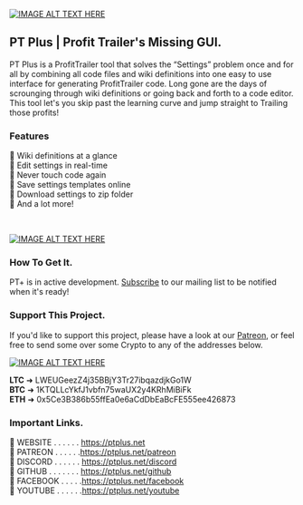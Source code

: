 [![IMAGE ALT TEXT HERE](https://lh5.googleusercontent.com/X8mwrPw4w76BoRbpYWUDg7VTc84kA-TLiXeXm07fTQBvck5VaSeNls9YL933emuLZPwuVTo_IKA3MayZevr9321Zn2XJWh5rJv-_yODNuN5qStFEukJVfHyBo4Zx6fDAXg_Bqis=s256)](https://youtu.be/yUp5guD-PrU)

## PT Plus | Profit Trailer's Missing GUI. 
PT Plus is a ProfitTrailer tool that solves the “Settings” problem once and for all by combining all code files and wiki definitions into one easy to use interface for generating ProfitTrailer code. Long gone are the days of scrounging through wiki definitions or going back and forth to a code editor. This tool let's you skip past the learning curve and jump straight to Trailing those profits!

### Features 
🤖 Wiki definitions at a glance <br>
🤖 Edit settings in real-time <br>
🤖 Never touch code again <br>
🤖 Save settings templates online <br>
🤖 Download settings to zip folder <br>
🤖 And a lot more! <br>

<br>

[![IMAGE ALT TEXT HERE](https://lh5.googleusercontent.com/I6yZ4eyX_uOyF03gjIP_F5nqtzHMw4BJJv3a9z9u7xnlKrAidJWjZIB7bllxGimfwHhzisis9gotF3q8iVuNzORRUmV_xRuqwHc4b_oTLQZLTPfxSQulB08KSgDznM8w6E1gi8w=s512)](https://youtu.be/yUp5guD-PrU)



### How To Get It.
PT+ is in active development. [Subscribe](https://ptplus.net/subscribe) to our mailing list to be notified when it's ready!

### Support This Project. 
If you'd like to support this project, please have a look at our [Patreon](https://ptplus.net/patreon), or feel free to send some over some Crypto to any of the addresses below.

[![IMAGE ALT TEXT HERE](https://lh4.googleusercontent.com/DDT6LaCKTcCkUAJlA8hCVcBFhz3MqpG45k6jp7rgwC5mViWSBDbH-UjeZSzAYFWlzXBQUkDkg6zD2RFLFcGLd4rJE0awTdi_JhlFWg5oYidy9jlECI_NAMxHGQs4RGdEozgezLg=s512)](https://youtu.be/yUp5guD-PrU)

**LTC** ➜ LWEUGeezZ4j35BBjY3Tr27ibqazdjkGo1W <br>
**BTC** ➜ 1KTQLLcYkfJ1vbfn75waUX2y4KRhMiBiFk <br>
**ETH** ➜ 0x5Ce3B386b55ffEa0e6aCdDbEaBcFE555ee426873 <br>



### Important Links.

🤖 WEBSITE . . . . . . https://ptplus.net <br>
🤖 PATREON . . . . . .https://ptplus.net/patreon <br>
🤖 DISCORD . . . . . . https://ptplus.net/discord <br>
🤖 GITHUB . . . . . . . https://ptplus.net/github <br>
🤖 FACEBOOK . . . . .https://ptplus.net/facebook <br>
🤖 YOUTUBE . . . . . .https://ptplus.net/youtube <br>